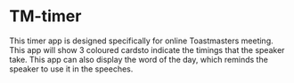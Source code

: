 # TM-timer
This timer app is designed specifically for online Toastmasters meeting.
This app will show 3 coloured cardsto indicate the timings that the speaker take.
This app can also display the word of the day, which reminds the speaker to use it in the speeches.
